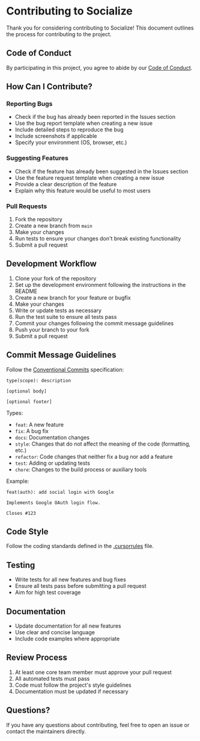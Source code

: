 # Contributing to Socialize

Thank you for considering contributing to Socialize! This document outlines the process for contributing to the project.

## Code of Conduct

By participating in this project, you agree to abide by our [Code of Conduct](CODE_OF_CONDUCT.md).

## How Can I Contribute?

### Reporting Bugs

- Check if the bug has already been reported in the Issues section
- Use the bug report template when creating a new issue
- Include detailed steps to reproduce the bug
- Include screenshots if applicable
- Specify your environment (OS, browser, etc.)

### Suggesting Features

- Check if the feature has already been suggested in the Issues section
- Use the feature request template when creating a new issue
- Provide a clear description of the feature
- Explain why this feature would be useful to most users

### Pull Requests

1. Fork the repository
2. Create a new branch from `main`
3. Make your changes
4. Run tests to ensure your changes don't break existing functionality
5. Submit a pull request

## Development Workflow

1. Clone your fork of the repository
2. Set up the development environment following the instructions in the README
3. Create a new branch for your feature or bugfix
4. Make your changes
5. Write or update tests as necessary
6. Run the test suite to ensure all tests pass
7. Commit your changes following the commit message guidelines
8. Push your branch to your fork
9. Submit a pull request

## Commit Message Guidelines

Follow the [Conventional Commits](https://www.conventionalcommits.org/) specification:

```
type(scope): description

[optional body]

[optional footer]
```

Types:
- `feat`: A new feature
- `fix`: A bug fix
- `docs`: Documentation changes
- `style`: Changes that do not affect the meaning of the code (formatting, etc.)
- `refactor`: Code changes that neither fix a bug nor add a feature
- `test`: Adding or updating tests
- `chore`: Changes to the build process or auxiliary tools

Example:
```
feat(auth): add social login with Google

Implements Google OAuth login flow.

Closes #123
```

## Code Style

Follow the coding standards defined in the [.cursorrules](.cursorrules) file.

## Testing

- Write tests for all new features and bug fixes
- Ensure all tests pass before submitting a pull request
- Aim for high test coverage

## Documentation

- Update documentation for all new features
- Use clear and concise language
- Include code examples where appropriate

## Review Process

1. At least one core team member must approve your pull request
2. All automated tests must pass
3. Code must follow the project's style guidelines
4. Documentation must be updated if necessary

## Questions?

If you have any questions about contributing, feel free to open an issue or contact the maintainers directly. 